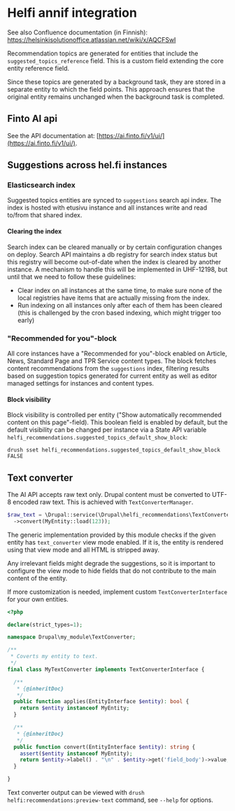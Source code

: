 # Helfi annif integration

See also Confluence documentation (in Finnish): https://helsinkisolutionoffice.atlassian.net/wiki/x/AQCFSwI

Recommendation topics are generated for entities that include the `suggested_topics_reference` field. This is a custom
field extending the core entity reference field.

Since these topics are generated by a background task, they are stored in a separate entity to which the field points.
This approach ensures that the original entity remains unchanged when the background task is completed.

## Finto AI api

See the API documentation at: [https://ai.finto.fi/v1/ui/](https://ai.finto.fi/v1/ui/).

## Suggestions across hel.fi instances

### Elasticsearch index

Suggested topics entities are synced to `suggestions` search api index. The index is hosted with etusivu instance and all instances write and read to/from that shared index.

#### Clearing the index

Search index can be cleared manually or by certain configuration changes on deploy. Search API maintains a db registry for search index status but this registry will become out-of-date when the index is cleared by another instance. A mechanism to handle this will be implemented in UHF-12198, but until that we need to follow these guidelines:

* Clear index on all instances at the same time, to make sure none of the local registries have items that are actually missing from the index.
* Run indexing on all instances only after each of them has been cleared (this is challenged by the cron based indexing, which might trigger too early) 

### "Recommended for you"-block

All core instances have a "Recommended for you"-block enabled on Article, News, Standard Page and TPR Service content types. The block fetches content recommendations from the `suggestions` index, filtering results based on suggestion topics generated for current entity as well as editor managed settings for instances and content types.

#### Block visibility

Block visibility is controlled per entity ("Show automatically recommended content on this page"-field). This boolean field is enabled by default, but the default visibility can be changed per instance via a State API variable `helfi_recommendations.suggested_topics_default_show_block`:

```shell
drush sset helfi_recommendations.suggested_topics_default_show_block FALSE
```

## Text converter

The AI API accepts raw text only. Drupal content must be converted to UTF-8 encoded raw text. This is achieved with
`TextConverterManager`.

```php
$raw_text = \Drupal::service(\Drupal\helfi_recommendations\TextConverter\TextConverterManager::class)
  ->convert(MyEntity::load(123));
```

The generic implementation provided by this module checks if the given entity has `text_converter` view mode enabled.
If it is, the entity is rendered using that view mode and all HTML is stripped away.

Any irrelevant fields might degrade the suggestions, so it is important to configure the view mode to hide fields that
do not contribute to the main content of the entity.

If more customization is needed, implement custom `TextConverterInterface` for your own entities.

```php
<?php

declare(strict_types=1);

namespace Drupal\my_module\TextConverter;

/**
 * Coverts my entity to text.
 */
final class MyTextConverter implements TextConverterInterface {

  /**
   * {@inheritDoc}
   */
  public function applies(EntityInterface $entity): bool {
    return $entity instanceof MyEntity;
  }

  /**
   * {@inheritDoc}
   */
  public function convert(EntityInterface $entity): string {
    assert($entity instanceof MyEntity);
    return $entity->label() . "\n" . $entity->get('field_body')->value;
  }

}

```

Text converter output can be viewed with `drush helfi:recommendations:preview-text` command, see `--help` for options.
